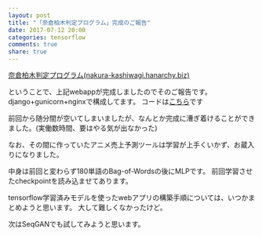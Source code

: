 ```yaml
---
layout: post
title: "「奈倉柏木判定プログラム」完成のご報告"
date: 2017-07-12 20:00
categories: tensorflow
comments: true
share: true
---
```


[奈倉柏木判定プログラム(nakura-kashiwagi.hanarchy.biz)](http://nakura-kashiwagi.hanarchy.biz)

ということで、上記webappが完成しましたのでそのご報告です。
django+gunicorn+nginxで構成してます。
コードは[こちら](https://github.com/hanarchy/NakuraKashiwagiHanteiProgram)です

前回から随分間が空いてしまいましたが、なんとか完成に漕ぎ着けることができました。(実働数時間、要はやる気が出なかった)

なお、その間に作っていたアニメ売上予測ツールは学習が上手くいかず、お蔵入りになりました。

中身は前回と変わらず180単語のBag-of-Wordsの後にMLPです。
前回学習させたcheckpointを読み込ませてあります。

tensorflow学習済みモデルを使ったwebアプリの構築手順については、いつかまとめようと思います。
大して難しくなかったけど。

次はSeqGANでも試してみようと思います。
